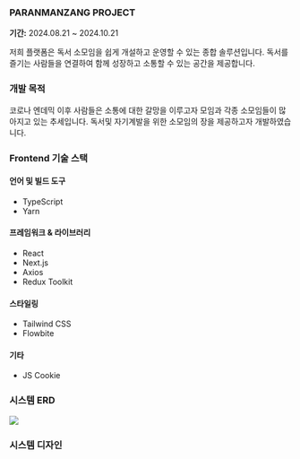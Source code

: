 ### **PARANMANZANG PROJECT**
**기간:** 2024.08.21 ~ 2024.10.21

저희 플랫폼은 독서 소모임을 쉽게 개설하고 운영할 수 있는 종합 솔루션입니다. 독서를 즐기는 사람들을 연결하여 함께 성장하고 소통할 수 있는 공간을 제공합니다.
### 개발 목적
코로나 엔데믹 이후 사람들은 소통에 대한 갈망을 이루고자 모임과 각종 소모임들이 많아지고 있는 추세입니다. 독서및 자기계발을 위한 소모임의 장을 제공하고자 개발하였습니다.

### **Frontend 기술 스택**
#### **언어 및 빌드 도구**
- TypeScript
- Yarn
#### 프레임워크 & 라이브러리
- React
- Next.js
- Axios
- Redux Toolkit
#### **스타일링**
- Tailwind CSS
- Flowbite
#### **기타**
- JS Cookie

### 시스템  ERD
![](./images/paranmanzang-erd.png)
### 시스템 디자인


